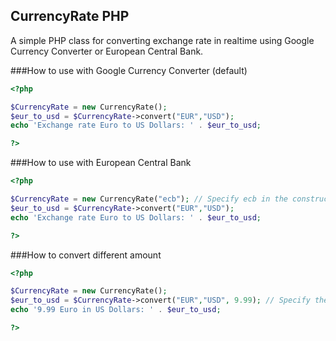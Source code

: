 ## CurrencyRate PHP
A simple PHP class for converting exchange rate in realtime using Google Currency Converter or European Central Bank.

###How to use with Google Currency Converter (default)
```php
<?php

$CurrencyRate = new CurrencyRate();
$eur_to_usd = $CurrencyRate->convert("EUR","USD"); 
echo 'Exchange rate Euro to US Dollars: ' . $eur_to_usd;

?>
```

###How to use with European Central Bank
```php
<?php

$CurrencyRate = new CurrencyRate("ecb"); // Specify ecb in the construction of the class
$eur_to_usd = $CurrencyRate->convert("EUR","USD");
echo 'Exchange rate Euro to US Dollars: ' . $eur_to_usd;

?>
```

###How to convert different amount
```php
<?php

$CurrencyRate = new CurrencyRate(); 
$eur_to_usd = $CurrencyRate->convert("EUR","USD", 9.99); // Specify the amount as the third argument
echo '9.99 Euro in US Dollars: ' . $eur_to_usd;

?>
```